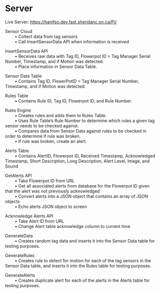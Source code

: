 # Server

Live Server: https://hanifso.dev.fast.sheridanc.on.ca/Pi/

Sensor Cloud <br>
&emsp; &emsp;•  Collect data from tag sensors <br>
&emsp; &emsp;•	Call InsertSensorData API when information is received <br>

InsertSensorData API <br>
&emsp; &emsp;•	Receives raw data with Tag ID, Flowerpot ID = Tag Manager Serial Number, Timestamp, and if Motion was detected.  <br>
&emsp; &emsp;•	Place information in Sensor Data Table. <br>

Sensor Data Table <br>
&emsp; &emsp;•	Contains Tag ID, FlowerPotID = Tag Manager Serial Number, Timestamp, and if Motion was detected. <br>

Rules Table<br>
&emsp; &emsp;•	Contains Rule ID, Tag ID, Flowerpot ID, and Rule Number.<br>

Rules Engine<br>
&emsp; &emsp;•	Creates rules and adds them to Rules Table.<br>
&emsp; &emsp;•	Uses Rule Table’s Rule Number to determine which rules a given tag sensor needs to be checked against.<br>
&emsp; &emsp;•	Compares data from Sensor Data against rules to be checked in order to determine if rule was broken.<br>
&emsp; &emsp;•	If rule was broken, create an alert.<br>

Alerts Table<br>
&emsp; &emsp;•	  Contains AlertID, Flowerpot ID, Received Timestamp, Acknowledged Timestamp, Short Description, Long Description, Alert Level, Image, and Sound<br>

GetAlerts API<br>
&emsp; &emsp;•	Take Flowerpot ID from URL<br>
&emsp; &emsp;•	Get all associated alerts from database for the Flowerpot ID given that the alert was not previously acknowledged<br>
&emsp; &emsp;•	Convert alerts into a JSON object that contains an array of JSON objects<br>
&emsp; &emsp;•	Echo alerts JSON object to screen<br>

Acknowledge Alerts API<br>
&emsp; &emsp;•	Take Alert ID from URL<br>
&emsp; &emsp;•	Change Alert table acknowledge column to current time<br>

GenerateData<br>
&emsp; &emsp;•	Creates random tag data and inserts it into the Sensor Data table for testing purposes.<br>


GenerateRules<br>
&emsp; &emsp;•	Creates rule to detect for motion for each of the tag sensors in the Sensor Data table, and inserts it into the Rules table for testing purposes.<br>

GenerateAlerts<br>
&emsp; &emsp;•	Creates duplicate alert for each of the alerts in the Alerts table for testing purposes.<br>

